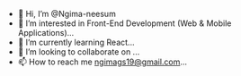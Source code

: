 - 👋 Hi, I’m @Ngima-neesum
- 👀 I’m interested in Front-End Development (Web & Mobile Applications)...
- 🌱 I’m currently learning React...
- 💞️ I’m looking to collaborate on ...
- 📫 How to reach me ngimags19@gmail.com...

<!---
NgimaGS/NgimaGS is a ✨ special ✨ repository because its `README.md` (this file) appears on your GitHub profile.
You can click the Preview link to take a look at your changes.
--->
